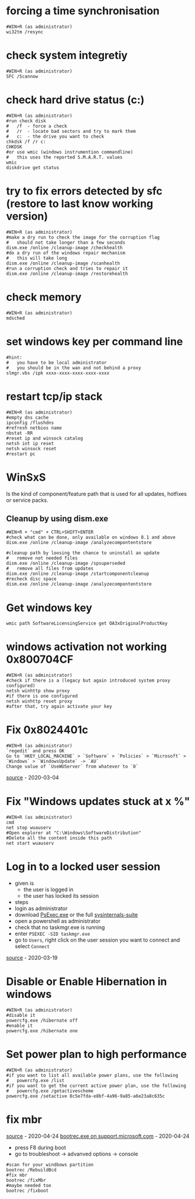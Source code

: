 # forcing a time synchronisation

```
#WIN+R (as administrator)
wi32tm /resync
```

# check system integretiy

```
#WIN+R (as administrator)
SFC /Scannow
```

# check hard drive status (c:)

```
#WIN+R (as administrator)
#run check disk
#   /f  - force a check
#   /r  - locate bad sectors and try to mark them
#   c:  - the drive you want to check
chkdsk /f /r c:
CHKDSK
#or use wmic (windows instrumention commandline)
#   this uses the reported S.M.A.R.T. values
wmic
diskdrive get status
```

# try to fix errors detected by sfc (restore to last know working version)

```
#WIN+R (as administrator)
#make a dry run to check the image for the corruption flag
#   should not take longer than a few seconds
dism.exe /online /cleanup-image /checkhealth
#do a dry run of the windows repair mechanism
#   this will take long
dism.exe /online /cleanup-image /scanhealth
#run a corruption check and tries to repair it
dism.exe /online /cleanup-image /restorehealth
```

# check memory

```
#WIN+R (as administrator)
mdsched
```

# set windows key per command line

```
#hint:
#   you have to be local administrator
#   you should be in the wan and not behind a proxy
slmgr.vbs /ipk xxxx-xxxx-xxxx-xxxx-xxxx
```

# restart tcp/ip stack

```
#WIN+R (as administrator)
#empty dns cache
ipconfig /flushdns
#refresh netbios name
nbstat -RR
#reset ip and winsock catalog
netsh int ip reset
netsh winsock reset
#restart pc
```

# WinSxS

Is the kind of component/feature path that is used for all updates, hotfixes or service packs.

## Cleanup by using dism.exe

```
#WIN+R + "cmd" + CTRL+SHIFT+ENTER
#check what can be done, only available on windows 8.1 and above
dism.exe /online /cleanup-image /analyzecompontentstore

#cleanup path by loosing the chance to uninstall an update
#   remove not needed files
dism.exe /online /cleanup-image /spsuperseded
#   remove all files from updates
dism.exe /online /cleanup-image /startcomponentcleanup
#recheck disc space
dism.exe /online /cleanup-image /analyzecompontentstore
```

# Get windows key

```
wmic path SoftwareLicensingService get OA3xOriginalProductKey
```

# windows activation not working 0x800704CF

```
#WIN+R (as administrator)
#check if there is a (legacy but again introduced system proxy configured)
netsh winhttp show proxy
#if there is one configured
netsh winhttp reset proxy
#after that, try again activate your key
```

# Fix 0x8024401c

```
#WIN+R (as administrator)
`regedit` and press OK
Go to `HKEY_LOCAL_MACHINE` > `Software` > `Policies` > `Microsoft` > `Windows` > `WindowsUpdate` -> `AU`
Change value of `UseWUServer` from whatever to `0`
```

[source](https://www.drivereasy.com/knowledge/windows-update-error-0x8024401c-fixed/) - 2020-03-04

# Fix "Windows updates stuck at x %"

```
#WIN+R (as administrator)
cmd
net stop wuauserv
#Open explorer at "C:\Windows\SoftwareDistribution"
#Delete all the content inside this path
net start wuauserv
```

# Log in to a locked user session

* given is
    * the user is logged in
    * the user has locked its session
* steps
* login as administrator
* download [PsExec.exe](https://docs.microsoft.com/en-us/sysinternals/downloads/psexec) or the full [sysinternals-suite](https://live.sysinternals.com/)
* open a powershell as administrator
* check that no taskmgr.exe is running
* enter `PSEXEC -SID taskmgr.exe`
* go to `Users`, right click on the user session you want to connect and select `Connect`

[source](https://www.windowspro.de/sami-laiho/gesperrten-windows-desktop-eines-users-zugreifen-ohne-passwort-zu-kennen) - 2020-03-19

# Disable or Enable Hibernation in windows

```
#WIN+R (as administrator)
#disable it
powercfg.exe /hibernate off
#enable it
powercfg.exe /hibernate one
```

# Set power plan to high performance

```
#WIN+R (as administrator)
#if you want to list all available power plans, use the following
#   powercfg.exe /list
#if you want to get the current active power plan, use the following
#   powercfg.exe /getactivescheme
powercfg.exe /setactive 8c5e7fda-e8bf-4a96-9a85-a6e23a8c635c
```

# fix mbr

[source](https://www.thewindowsclub.com/repair-master-boot-record-mbr-windows) - 2020-04-24
[bootrec.exe on support.microsoft.com](https://support.microsoft.com/en-us/help/927392/use-bootrec-exe-in-the-windows-re-to-troubleshoot-startup-issues) - 2020-04-24

* press F8 during boot
* go to troubleshoot -> advanved options -> console

```
#scan for your windbows partition
bootrec /RebuildBcd
#fix mbr
bootrec /fixMbr
#maybe needed too
bootrec /fixboot
```
